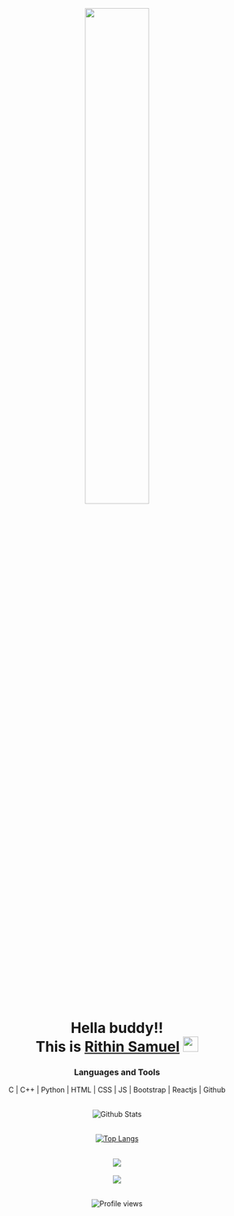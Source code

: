 

<!--
**rithins36/rithins36** is a ✨ _special_ ✨ repository because its `README.md` (this file) appears on your GitHub profile.

Here are some ideas to get you started:

- 🔭 I’m currently working on ...
- 🌱 I’m currently learning ...
- 👯 I’m looking to collaborate on ...
- 🤔 I’m looking for help with ...
- 💬 Ask me about ...
- 📫 How to reach me: ...
- 😄 Pronouns: ...
- ⚡ Fun fact: ...
-->
<div align="center">
<p align="center">
<a  href="#"><img  width="50%" height="auto" src="https://i.pinimg.com/originals/66/83/3e/66833e07d6fb9eb5d724e47d0c814285.gif" height="175px"/></a>
<h1 align="center">Hella buddy!! <br>
 This is <a href="#">Rithin Samuel</a> <img src="https://raw.githubusercontent.com/MartinHeinz/MartinHeinz/master/wave.gif" width="30"> </h1></p>


  
### Languages and Tools
 C | C++ | Python | HTML | CSS | JS | Bootstrap | Reactjs | Github 
 <br><br>
 
 
![Github Stats](https://github-readme-stats.vercel.app/api?username=rithins36&theme=radical)
  <br><br>
  
[![Top Langs](https://github-readme-stats.vercel.app/api/top-langs/?username=rithins36&layout=compact)](https://github.com/rithins36/github-readme-stats)
  <br><br>
  
 <a href="#">
    <img src="https://github-readme-streak-stats.herokuapp.com/?user=rithins36"/>
  </a> 
  <br><br>
  
  <a href="#">
    <img src="https://activity-graph.herokuapp.com/graph?username=rithins36&bg_color=white&color=1cfdee&line=11ff00&point=08e7cd&area=true&hide_border=true"/>
  </a>
  <br><br>
  
![Profile views](https://gpvc.arturio.dev/rithins36)
  
</div>


